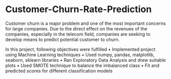 # Customer-Churn-Rate-Prediction

Customer churn is a major problem and one of the most important concerns for large companies. Due to the direct effect on the revenues of the companies, especially in the telecom field, companies are seeking to develop means to predict potential customer to churn. 

In this project, following objectives were fulfilled
• Implemented project using Machine Learning techniques
• Used numpy, pandas, matplotlib, seaborn, sklearn libraries
• Ran Exploratory Data Analysis and drew suitable plots
• Used SMOTE technique to balance the imbalanced class
• Fit and predicted scores for different classification models
